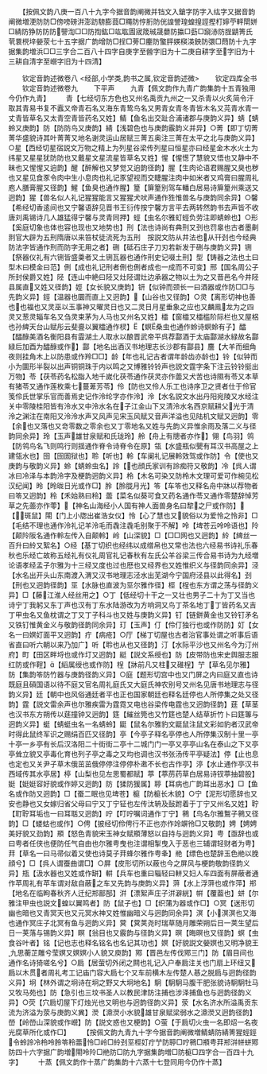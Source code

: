 <!-- { "loadSidebar": true } -->
　　【按佩文韵八庚一百八十九字今据音韵阐微并铛文入鎗字防字入纮字又据音韵阐微増浭防防□傍嗙磅洴澎趽騯膨莔□鼆防悙胻防侊諻謍瑝蝗揘誙摼朾嬣苧軯閛姘□綪防狰防防防譻渹□□防揈鈜□竑耾圊宬筬珹晟蘡防攍□葝□竀浾防脭鼱箐氏茕睘橩垶嫈荥七十五字据广韵增防□挰□蒡□麈防蟼胓媖楧渶鉠防彋□蕄防十九字据集韵増浜□□三字合二百八十四字自庚字至醟字旧为十二庚自耕字至字旧为十三耕自清字至巆字旧为十四清】














　　钦定音韵述微卷八
<经部,小学类,韵书之属,钦定音韵述微>
　　钦定四库全书
　　钦定音韵述微卷九
　　下平声
　　九青【佩文韵作九青广韵集韵十五青独用今仍作九青】
　　青【七经切东方色也又州名禹贡九州之一又杀青以火炙简令汗取其青易书复不蠧又帝青石名又海东青鸷鸟名又男青女青冬青皆木名又芫青水青一丈青皆草名又太青空青皆药名又姓】鲭【鱼名出交趾合浦诸郡与庚韵义异】蜻【蜻蛉又庚韵】防【防防鸟又庚韵】綪【浅碧色也与庚韵霰韵义并异】○菁【即丁切菁菁华盛貌诗其叶菁菁又地名谢灵运山居赋三菁五奥注三菁在太平之北与庚韵义异】○星【西经切星宿説文万物之精上为列星谷梁传列星曰恒星亦曰经星金木水火土为纬星又星星犹防防也又戴星文星流星皆草名又姓】惺【惺憽了慧貌又悟也又静中不昧也又惺惺又逈韵】醒【醉解也又梦觉又逈韵径韵】腥【生肉论语君赐腥又臭也秽也又星见食豕令肉中生小息肉也礼记豕望视而交睫腥注肉中如米者又鸡膏曰腥周礼庖人膳膏腥又径韵】鯹【鱼臭也通作腥】篂【箳篂别驾车轓白居易诗箳篂州乘送又迥韵】猩【兽名似人礼记猩猩能言又猩猩犬吠声通作狌惟兽名与庚韵同余异】○馨【希经切香逺间也又宁馨语辞见晋书王衍传按宁馨方言平去两转然韵书去声皆不收唐刘禹锡诗几人雄猛得宁馨与灵青同押】蛵【虫名尔雅虰蛵负劳注即蜻蛉也】○形【奚庭切象也体也容也现也又地势也】刑【法也诗尚有典刑又刭也罚辠也古者墨劓剕官大辟为五刑隋唐以来笞杖徒流死为五刑　按説文防从井法也从幵刭也今经典防法字皆通作刑而防字无用之者】硎【砥石庄子刀刃若新发于硎与庚韵义异】铏【祭器仪礼有六铏皆盛羮者又土铏瓦器也通作刑史记啜土刑】型【铸器之法也土曰型木曰模金曰范】侀【成也礼记刑者侀也侀者成也一成而不可变】邢【国名周公子所封侯爵又姓】陉【连山中絶曰陉又灶陉谓灶边承器之物以土为之又晋邑名今井陉县属直又姓又径韵】娙【女长貌又庚韵】钘【似钟而颈长一曰酒器或作防□□与先韵义异】鋞【温器也圜而直上又迥韵】【山谷也又径韵】○灵【离形切神也善也也福也又灵巫以玉事神又曜灵日也又二灵日月星垂象之应也又麟鳯龙为之四灵又葱灵辎车名又刍灵束茅为人马也又州名又姓】櫺【窗櫺又櫺槛阶际栏也又屋梠也孙綼天台山赋彤云斐亹以翼櫺通作棂】【螟桑虫也通作蛉诗螟蛉有子】醽【醽醁美酒名衡阳县有霝湖土人取水以酿晋武帝平呉荐酃酒于太庙酃湖水緑故名酃緑后加酉为醽醁或作】酃【地名出酒汉书地理志长沙郡有酃县】麢【大羊而细角夜则挂角木上以防患或作羚□□】龄【年也礼记古者谓年龄齿亦龄也】铃【似钟而小为圜形半裂以出声铜铜珠于内以鸣之又博雅铃铃声也説文霆字条下注云铃铃挺出万物】苓【茯苓药名松脂入地千嵗化茯苓通作茯灵亦作蘦又犬苦也诗隰有苓又本草有猪苓又通作莲枚乘七蔓萆芳苓】伶【防也又伶人乐工也诗序卫之贤者仕于伶官笺伶氏世掌乐官而善焉史记作泠纶字亦作泠】泠【水名説文水出丹阳宛陵又水经注关中零陵桂阳皆有泠水又中泠水名在子江金山下又清泠水名西京赋耕父光于清泠之渊注在南阳又泠泠水声又风声见宋玉风赋又音声洋溢也见陆机文赋又迥韵】零【余也又落也又竒零数之零余也又丁零地名又姓与先韵义异惟余雨及落二义与径韵同余异】玲【玉声雄甘泉赋和氏珑玲】舲【舟上有牕者亦作】翎【鸟羽】鸰【防鸰鸟名飞则鸣行则揺通作脊令诗脊令在原】瓴【水盛瓶似甖有耳汉书高屋之上建瓴水也】囹【囹圄狱也】聆【听也】軨【车阑礼记展軨效驾或作防】令【使也又庚韵与敬韵义异】蛉【蜻蛉虫名】詅【也顔氏家训有詅痴符又敬韵】冷【呉人谓冰曰冷泽与本韵泠字及梗韵迥韵义异】柃【木名可染又防柃木文理可爱可作椀见松汉纪闻】昤【昤昽日光或作□】朎【朎胧月光】笭【车笭也又释名舟中牀以荐物者曰笭又迥韵】秢【禾始熟曰秢】蘦【菜名似葵可食又药名通作苓又通作零楚辞悼芳草之先蘦亦作蕶】【神名山海经小人国有神人面兽身名曰犂之尸或作防】【斑鼠】閝【门上小牎出崔浩女仪】怜【心了慧也又貌俗以为爱怜之怜非】□【毛结不理也通作泠礼记羊泠毛而毳注毳毛别聚于不解】呤【埤苍云呤呤语也】阾【颠阾阪名通作軨左传入自颠軨】岭【山深貌】□【□□网也又迥韵】紷【綼丝一百升曰紷又絮名】○经【基丁切织也经纬以成缯帛也又常也法也六经易书诗礼乐春秋也乐经亡故称五经礼有仪礼周官礼记春秋有左氏公羊谷梁三传合易书诗为九经増论语孝经孟子尔雅为十三经又度也过也厯也又经界也又姓惟织义与径韵同余异】泾【水名出开头山东南渡入渭又汉书地理志泾水出芜湖今宁国府泾县以此得名】刭【刑也又迥韵径韵】巠【水脉也直波为巠尔雅作径】桱【桯也东方谓之荡与径韵义异】□【藤江淮人经丝用之】○丁【低经切十干之一又壮也男子二十为丁又当也诗宁丁我躬又东丁声也汉有丁东水陆游改为方响洞又鸟丁茶名地丁丁皆药名又吉丁甲虫名又鱼枕谓之丁又丁子科斗也又姓与庚韵义异】钉【链鉼黄金也又铃钉矛名又铁钉惟黄金义与敬韵径韵同余异】玎【玉声】仃【伶仃独行也或作防防】奵【女名一曰嫇奵面平又迥韵】疔【病疮】○厅【梯丁切屋也古者治官事处谓之听事后语省直曰听六朝以来乃加广】听【聆也从也又径韵】汀【水际平沙也又州名今为汀州府】町【田区畔埒也或作圢又迥韵】綎【説文系绶也】防【皮带防也宋史舆服志服红防或作鞓】【縚属绶也或作防】桯【牀前凡又柱又碓桯】艼【草名见尔雅】防【集韵笭防竹器与庚韵径韵义异】○庭【题形切宫中也又门屏之内曰庭又直也诗既庭且磒国语以待不庭又官名周礼庭氏又大庭氏神农别号又州名见唐书地理志与径韵义异】廷【朝中也风俗通廷者平也正也国家朝廷也释名廷停也人所停集之处又径韵】霆【説文雷余声也尔雅疾雷为霆霓又电也谷梁传电霆也又迥韵径韵】莛【草茎也汉书东方朔传以莛撞钟又迥韵】筳【繀丝筦也又竹筳也楚人结草折竹卜曰筳篿与迥韵义异】蜓【蜻蜓虫名一名蜻蛉】鼮【鼠名尔雅豹文鼮鼠注鼠文彩如豹者汉武帝时得此鼠终军识之赐绢百匹又径韵】亭【今亭子释名亭停也人所停集汉制十里一亭十亭一乡亭有长后汉洛阳二十街街二亭十二城门门一亭又亭亭山名在泰山之下又亭亭耸立貌又亭毒化育也列子亭之毒之又均也调也汉书张汤传平亭疑法】停【止也息也定也又关尹子草木俄茁茁俄停停注停停朴遫不长也古作亭】渟【水止通作亭汉书西域传其水亭居】楟【山梨也见左思蜀都赋】葶【葶苈药草白居易诗钗葶抽碧股】娗【娗娗容好貌或作婷又迥韵】防【猱防猨属】聤【耳病也广韵耳出恶水】□【鱼名或作防又迥韵】□【蚕二眠也见埤苍】榳【防榳长木貌】○宁【泥形切愿辞也又安也静也又女嫁归省父母曰宁又丁宁钲也左传汰辀及鼔跗着于丁宁又州名又姓】聍【耵聍耳垢也一曰耳聒又迥韵】咛【叮咛嘱词通作丁宁】鸋【鸟名尔雅鴽子鸋又径韵】□【蝼蛄也或作】○俜【披经切伶俜行不正也亦作竛竮彾□又敬韵】娉【娉娉美好貌又劲韵】頩【怒色青貌宋玉神女赋頩薄怒以自持与迥韵义异】甹【亟辞也或曰甹者任侠也便防任气自由也尔雅甹曳也注谓相掣曳入于恶也三辅谓轻财者为甹】荓【草名一曰马帚似着又使也诗莫子荓蜂尔雅作甹夆】艵【缥色也楚辞玉色艵以脕顔兮】□【呉人谓蚕曲谓□】○屏【皮形切所以蔽也今之屏风与梗韵敬韵径韵义异】瓶【汲水器也又姓或作缾】輧【兵车也重曰辎轻曰軿又妇人车四面有屏蔽者通作苹周礼有苹车谓对敌自蔽之车又先韵与庚韵义异】蓱【水上浮蓱也或作萍】郱【地名在临眗春秋齐人迁纪郱鄑郚】洴【漂絮声庄子洴澼絖】帲【覆葢也】蛢【尔雅注甲虫也説文蝗以翼鸣者】防【鼠子也】□【织蒲为器或作□】○冥【迷形切幽也暗也又青冥天也又元冥水神又姓惟幽暗义与迥韵同余异】溟【小溟溟也又海也通作冥庄子北冥有鱼与迥韵义异】蓂【蓂荚尧时瑞草随月雕荣朔后日一荚生望后日一荚落与锡韵义异】瞑【翁目也又霰韵与径韵义异】暝【晦暝也又径韵】螟【虫食谷叶者】铭【记也志也释名铭名也名记其功也】嫇【好貌説文嫈嫇也又明净貌王九思蘅芷雕兮莹嫇又嫇嫇小人貌又庾韵】鄍【晋邑左传伐鄍三门】防【眉目间也通作名诗猗嗟名兮】○扃【居萤切外闭之闗也礼记入户奉扃注关也门扇上环纽又扃以木贯者周礼考工记庙门容大扃七个又车前横木左传楚人惎之脱扃与迥韵径韵义异】坰【林外谓之坰诗在坰之野又大坰地名】駉【駉駉马腹干肥张貌诗駉駉牡马又牧马苑也】防【急引也三坟书圣人以教民津防注捕也涉泽捕鱼也与迥韵径韵义异】○荧【穴扃切屋下灯烛光也又明也与迥韵径韵义异】荥【水名济水所溢禹贡东流为济溢为荥与庚韵义兾】濙【濎濙小水貌雄甘泉赋梁弱水之濎濙又迥韵径韵】嵤【岭嵤山深貌或作巆】防【説文惑也又梗韵】○萤【于扃切火虫一名即炤一名夜光腐草所化或作□】
　　【按佩文韵九青九十字今据音韵阐微増鲭蜻防綪箐猩蛵鋞令蛉詅冷柃呤朎笭秢蘦怜□岭□紷刭巠桱奵疔艼防聤□咛鸋□頩甹荓郱洴帡蛢鄍防四十六字据广韵増閝呤阾□艵防□防九字据集韵増□防榳□四字合一百四十九字】
　　十蒸【佩文韵作十蒸广韵集韵十六蒸十七登同用今仍作十蒸】
